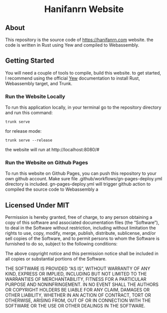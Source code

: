 <div align="center">
    <h1>Hanifanrn Website</h1>
</div>

## About
This repository is the source code of https://hanifanrn.com website. the code is written in Rust using Yew and compiled to Webassembly.

## Getting Started
You will need a couple of tools to compile, build this website. to get started, I recommend using the official [Yew](https://yew.rs/docs/getting-started/introduction) documentation to install Rust, Webassembly target, and Trunk.

### Run the Website Locally
To run this application locally, in your terminal go to the repository directory and run this command: 
```shell
trunk serve
```
for release mode:
```shell
trunk serve --release
```
the website will run at http://localhost:8080/#

### Run the Website on Github Pages
To run this website on Github Pages, you can push this repository to your own github account. Make sure file .github/workflows/gn-pages-deploy.yml directory is included. gn-pages-deploy.yml will trigger github action to compiled the source code to Webassembly a 

## Licensed Under MIT
Permission is hereby granted, free of charge, to any person obtaining a copy of this software and associated documentation files (the “Software”), to deal in the Software without restriction, including without limitation the rights to use, copy, modify, merge, publish, distribute, sublicense, and/or sell copies of the Software, and to permit persons to whom the Software is furnished to do so, subject to the following conditions:

The above copyright notice and this permission notice shall be included in all copies or substantial portions of the Software.

THE SOFTWARE IS PROVIDED “AS IS”, WITHOUT WARRANTY OF ANY KIND, EXPRESS OR IMPLIED, INCLUDING BUT NOT LIMITED TO THE WARRANTIES OF MERCHANTABILITY, FITNESS FOR A PARTICULAR PURPOSE AND NONINFRINGEMENT. IN NO EVENT SHALL THE AUTHORS OR COPYRIGHT HOLDERS BE LIABLE FOR ANY CLAIM, DAMAGES OR OTHER LIABILITY, WHETHER IN AN ACTION OF CONTRACT, TORT OR OTHERWISE, ARISING FROM, OUT OF OR IN CONNECTION WITH THE SOFTWARE OR THE USE OR OTHER DEALINGS IN THE SOFTWARE.
